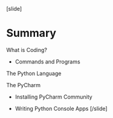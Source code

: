 [slide]
# Summary
What is Coding?

* Commands and Programs

The Python Language

The PyCharm

* Installing PyCharm Community

* Writing Python Console Apps
[/slide]